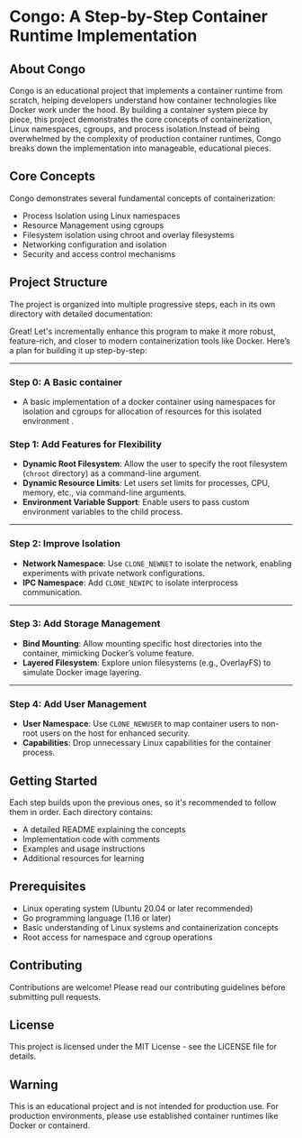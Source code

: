 # Congo: A Step-by-Step Container Runtime Implementation

## About Congo
Congo is an educational project that implements a container runtime from scratch, helping developers understand how container technologies like Docker work under the hood. By building a container system piece by piece, this project demonstrates the core concepts of containerization, Linux namespaces, cgroups, and process isolation.Instead of being overwhelmed by the complexity of production container runtimes, Congo breaks down the implementation into manageable, educational pieces.

## Core Concepts
Congo demonstrates several fundamental concepts of containerization:
- Process Isolation using Linux namespaces
- Resource Management using cgroups
- Filesystem isolation using chroot and overlay filesystems
- Networking configuration and isolation
- Security and access control mechanisms

## Project Structure
The project is organized into multiple progressive steps, each in its own directory with detailed documentation:

Great! Let's incrementally enhance this program to make it more robust, feature-rich, and closer to modern containerization tools like Docker. Here’s a plan for building it up step-by-step:

---
### **Step 0: A Basic container**

- A basic implementation of a docker container using namespaces for isolation and cgroups for allocation of resources for this isolated environment . 


### **Step 1: Add Features for Flexibility**

- **Dynamic Root Filesystem**: Allow the user to specify the root filesystem (`chroot` directory) as a command-line argument.
- **Dynamic Resource Limits**: Let users set limits for processes, CPU, memory, etc., via command-line arguments.
- **Environment Variable Support**: Enable users to pass custom environment variables to the child process.

---

### **Step 2: Improve Isolation**

- **Network Namespace**: Use `CLONE_NEWNET` to isolate the network, enabling experiments with private network configurations.
- **IPC Namespace**: Add `CLONE_NEWIPC` to isolate interprocess communication.

---

### **Step 3: Add Storage Management**

- **Bind Mounting**: Allow mounting specific host directories into the container, mimicking Docker’s volume feature.
- **Layered Filesystem**: Explore union filesystems (e.g., OverlayFS) to simulate Docker image layering.

---

### **Step 4: Add User Management**

- **User Namespace**: Use `CLONE_NEWUSER` to map container users to non-root users on the host for enhanced security.
- **Capabilities**: Drop unnecessary Linux capabilities for the container process.

## Getting Started
Each step builds upon the previous ones, so it's recommended to follow them in order. Each directory contains:
- A detailed README explaining the concepts
- Implementation code with comments
- Examples and usage instructions
- Additional resources for learning

## Prerequisites
- Linux operating system (Ubuntu 20.04 or later recommended)
- Go programming language (1.16 or later)
- Basic understanding of Linux systems and containerization concepts
- Root access for namespace and cgroup operations

## Contributing
Contributions are welcome! Please read our contributing guidelines before submitting pull requests.

## License
This project is licensed under the MIT License - see the LICENSE file for details.

## Warning
This is an educational project and is not intended for production use. For production environments, please use established container runtimes like Docker or containerd.